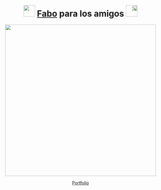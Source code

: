 <h1 align="center"><img src="https://media.giphy.com/media/3oKIPkHXpUP8lIO0AU/giphy.gif" height="38" /> <a href="https://fabianmartinez.vercel.app/" target="_blank">Fabo</a> para los amigos 
 <img style="transform:scaleX(-1);" src="https://media.giphy.com/media/3oKIPkHXpUP8lIO0AU/giphy.gif" height="38" /></h1>

<div align="center">
<img src="https://user-images.githubusercontent.com/55964635/207184867-a9e60d2e-12a4-4593-9501-2254a5c2334a.png" width="500"  >

[Portfolio](https://fabianmartinez.vercel.app/)

</div>






 

